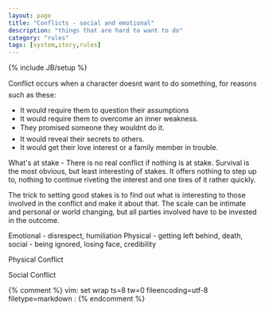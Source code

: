 ```yaml
---
layout: page
title: "Conflicts - social and emotional"
description: "things that are hard to want to do"
category: "rules"
tags: [system,story,rules]
---
```

{% include JB/setup %}

Conflict occurs when a character doesnt want to do something, for reasons such as these:

* It would require them to question their assumptions
* It would require them to overcome an inner weakness.
* They promised someone they wouldnt do it.
* It would reveal their secrets to others.
* It would get their love interest or a family member in trouble.

What's at stake - There is no real conflict if nothing is at stake. Survival is the most obvious, but least interesting of stakes. It offers nothing to step up to, nothing to continue riveting the interest and one tires of it rather quickly.
 
The trick to setting good stakes is to find out what is interesting to those involved in the conflict and make it about that. The scale can be intimate and personal or world changing, but all parties involved have to be invested in the outcome.

Emotional - disrespect, humiliation
Physical - getting left behind, death, 
social - being ignored, losing face, credibility 


Physical Conflict


Social Conflict


{% comment %}
vim: set wrap ts=8 tw=0 fileencoding=utf-8 filetype=markdown :
{% endcomment %}

